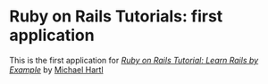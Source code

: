 # Ruby on Rails Tutorials: first application

This is the first application for [*Ruby on Rails Tutorial: Learn Rails by Example*](http://railstutorial.org/) by [Michael Hartl](http://michaelhartl.com/)